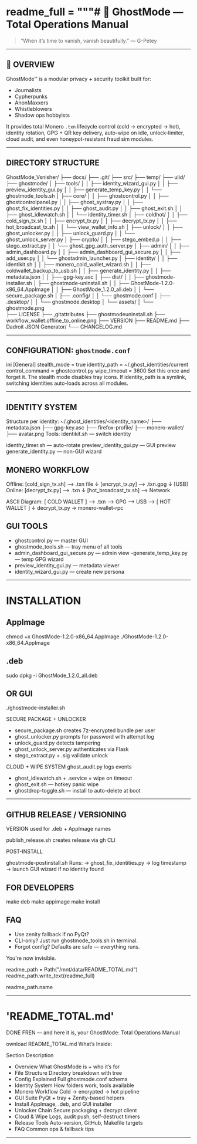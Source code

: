 # readme_full = """# 🫥 GhostMode — Total Operations Manual

> “When it’s time to vanish, vanish beautifully.” — G-Petey

---
## 🔧 OVERVIEW

GhostMode™ is a modular privacy + security toolkit built for:

- Journalists
- Cypherpunks
- AnonMaxxers
- Whistleblowers
- Shadow ops hobbyists

It provides total Monero `.txn` lifecycle control (cold → encrypted → hot), identity rotation, GPG + QR key delivery, auto-wipe on idle, unlock-limiter, cloud audit, and even honeypot-resistant fraud sim modules.

---
## DIRECTORY STRUCTURE

GhostMode_Vsnisher/
├── docs/
├── .git/
├── src/
├── temp/
├── ulid/
├── ghostmode/
│  ├── tools/
│  │    ├── identity_wizard_gui.py
│  │    ├── preview_identity_gui.py
│  │    ├── generate_temp_key.py
│  │    └── ghostmode_tools.sh
│  ├── core/
│  │    ├── ghostcontrol.py
│  │    ├── ghostcontrolpanel.py
│  │    ├── ghost_systray.py
│  │    ├── ghost_fix_identities.py
│  │    ├── ghost_audit.py
│  │    ├── ghost_exit.sh 
│  │    ├── ghost_idlewatch.sh 
│  │    └── identity_timer.sh 
│  ├── coldhot/ 
│  │      ├── cold_sign_tx.sh 
│  │      ├── encrypt_tx.py 
│  │      ├── decrypt_tx.py 
│  │      ├── hot_broadcast_tx.sh 
│  │      └── view_wallet_info.sh
│  ├── unlock/
│  │      ├── ghost_unlocker.py
│  │      ├── unlock_guard.py
│  │      └── ghost_unlock_server.py
│  ├── crypto/ 
│  │      ├── stego_embed.p
│  │      ├── stego_extract.py
│  │      └── ghost_gpg_auth_server.py
│  ├── admin/
│  │      ├── admin_dashboard.py
│  │      ├── admin_dashboard_gui_secure.py
│  │      ├── add_user.py
│  │      └── ghostadmin_launcher.py
│  ├── identity/
│  │       ├── identikit.sh
│  │       ├── monero_cold_wallet_wizard.sh
│  │       ├── coldwallet_backup_to_usb.sh
│  │       ├── generate_identity.py
│  │       ├── metadata.json
│  │       ├── gpg-key.asc
│  ├── dist/
│  │     ├── ghostmode-installer.sh
│  ├── ghostmode-uninstall.sh
│  │     ├── GhostMode-1.2.0-x86_64.AppImage
│  │     ├── GhostMode_1.2.0_all.deb
│  │     └── secure_package.sh
│  ├── .config/
│  │       └── ghostmode.conf
│  ├── .desktop/
│  │       └── ghostmode.desktop
│  └── assets/
│        └── ghostmode.png   
├── LICENSE
├── ,gitattributes
├── ghostmodeuninstall.sh
├── workflow_wallet.offline_to_online.png
├── VERSION
├── README.md
├── Dadroit JSON Generator/
└── CHANGELOG.md

---
## CONFIGURATION: `ghostmode.conf`

ini
[General]
stealth_mode = true
identity_path = ~/.ghost_identities/current
control_command = ghostcontrol.py
wipe_timeout = 3600
Set this once and forget it. The stealth mode disables tray icons. If identity_path is a symlink, switching identities auto-loads across all modules.

---
## IDENTITY SYSTEM
Structure per identity:
~/.ghost_identities/<identity_name>/
├── metadata.json
├── gpg-key.asc
├── firefox-profile/
├── monero-wallet/
├── avatar.png
Tools:
identikit.sh — switch identity

identity_timer.sh — auto-rotate
preview_identity_gui.py — GUI preview
generate_identity.py — non-GUI wizard

## MONERO WORKFLOW
Offline:
    [cold_sign_tx.sh] —> .txn file
        ↓
    [encrypt_tx.py]   —> .txn.gpg
        ↓ [USB]
Online:
    [decrypt_tx.py]   —> .txn
        ↓
    [hot_broadcast_tx.sh] —> Network

ASCII Diagram:
 [ COLD WALLET ] --> .txn --> GPG --> USB --> [ HOT WALLET ]
                                        ↓
                               decrypt_tx.py → monero-wallet-rpc

## GUI TOOLS
- ghostcontrol.py — master GUI
- ghostmode_tools.sh — tray menu of all tools
- admin_dashboard_gui_secure.py — admin view
 -generate_temp_key.py — temp GPG wizard
- preview_identity_gui.py — metadata viewer
- identity_wizard_gui.py — create new persona

---
# INSTALLATION
## AppImage
chmod +x GhostMode-1.2.0-x86_64.AppImage
./GhostMode-1.2.0-x86_64.AppImage

## .deb
sudo dpkg -i GhostMode_1.2.0_all.deb

## OR GUI
./ghostmode-installer.sh

SECURE PACKAGE + UNLOCKER
- secure_package.sh creates 7z-encrypted bundle per user
- ghost_unlocker.py prompts for password with attempt log
- unlock_guard.py detects tampering
- ghost_unlock_server.py authenticates via Flask
- stego_extract.py + .sig validate unlock

CLOUD + WIPE SYSTEM
ghost_audit.py logs events

- ghost_idlewatch.sh + .service = wipe on timeout
- ghost_exit.sh — hotkey panic wipe
- ghostdrop-toggle.sh — install to auto-delete at boot

---
## GITHUB RELEASE / VERSIONING
VERSION used for .deb + AppImage names

publish_release.sh creates release via gh CLI

POST-INSTALL

ghostmode-postinstall.sh
Runs:
→ ghost_fix_identities.py
→ log timestamp
→ launch GUI wizard if no identity found

## FOR DEVELOPERS
make deb
make appimage
make install

## FAQ
- Use zenity fallback if no PyQt?
- CLI-only? Just run ghostmode_tools.sh in terminal.
- Forgot config? Defaults are safe — everything runs.

You're now invisible.

readme_path = Path("/mnt/data/README_TOTAL.md") readme_path.write_text(readme_full)

readme_path.name

---
# 'README_TOTAL.md'
DONE FREN — and here it is, your GhostMode: Total Operations Manual

ownload README_TOTAL.md
What’s Inside:

Section	Description
- Overview	What GhostMode is + who it’s for
- File Structure	Directory breakdown with tree
- Config Explained	Full ghostmode.conf schema
- Identity System	How folders work, tools available
- Monero Workflow	Cold → encrypted → hot pipeline
- GUI Suite	PyQt + tray + Zenity-based helpers
- Install	AppImage, .deb, and GUI installer
- Unlocker Chain	Secure packaging + decrypt client
- Cloud & Wipe	Logs, audit push, self-destruct timers
- Release Tools	Auto-version, GitHub, Makefile targets
- FAQ	Common ops & fallback tips
---
